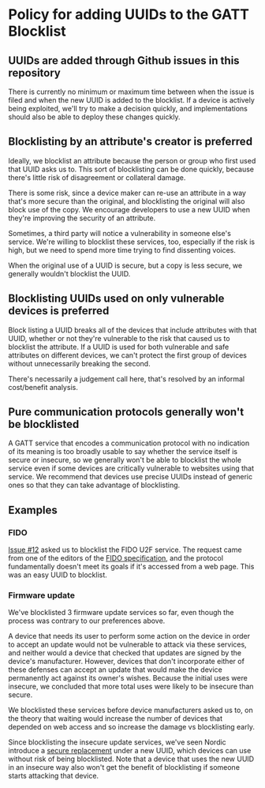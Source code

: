 # Policy for adding UUIDs to the GATT Blocklist

## UUIDs are added through Github issues in this repository

There is currently no minimum or maximum time between
when the issue is filed and when the new UUID is added to the blocklist.
If a device is actively being exploited, we'll try to make a decision quickly,
and implementations should also be able to deploy these changes quickly.

## Blocklisting by an attribute's creator is preferred

Ideally, we blocklist an attribute because the person or group who first used that UUID asks us to.
This sort of blocklisting can be done quickly, because there's little risk of disagreement
or collateral damage.

There is some risk,
since a device maker can re-use an attribute in a way that's
more secure than the original,
and blocklisting the original will also block use of the copy.
We encourage developers to use a new UUID
when they're improving the security of an attribute.

Sometimes, a third party will notice a vulnerability in someone else's service.
We're willing to blocklist these services, too, especially if the risk is high,
but we need to spend more time trying to find dissenting voices.

When the original use of a UUID is secure, but a copy is less secure,
we generally wouldn't blocklist the UUID.

## Blocklisting UUIDs used on only vulnerable devices is preferred

Block listing a UUID breaks all of the devices that include attributes with that UUID,
whether or not they're vulnerable to the risk that caused us to blocklist the attribute.
If a UUID is used for both vulnerable and safe attributes on different devices,
we can't protect the first group of devices without unnecessarily breaking the second.

There's necessarily a judgement call here,
that's resolved by an informal cost/benefit analysis.

## Pure communication protocols generally won't be blocklisted

A GATT service that encodes a communication protocol with no indication of its meaning
is too broadly usable to say whether the service itself is secure or insecure,
so we generally won't be able to blocklist the whole service
even if some devices are critically vulnerable to websites using that service.
We recommend that devices use precise UUIDs instead of generic ones
so that they can take advantage of blocklisting.

## Examples

### FIDO

[Issue #12](https://github.com/WebBluetoothCG/registries/issues/12)
asked us to blocklist the FIDO U2F service.
The request came from one of the editors of the
[FIDO specification](https://fidoalliance.org/specs/fido-u2f-bt-protocol-id-20150514.pdf),
and the protocol fundamentally doesn't meet its goals if it's accessed from a web page.
This was an easy UUID to blocklist.

### Firmware update

We've blocklisted 3 firmware update services so far,
even though the process was contrary to our preferences above.

A device that needs its user to perform some action on the device in order to accept an update
would not be vulnerable to attack via these services,
and neither would a device that checked
that updates are signed by the device's manufacturer.
However, devices that don't incorporate either of these defenses can accept an update
that would make the device permanently act against its owner's wishes.
Because the initial uses were insecure,
we concluded that more total uses were likely to be insecure than secure.

We blocklisted these services before device manufacturers asked us to,
on the theory that waiting would increase the number of devices that depended on web access
and so increase the damage vs blocklisting early.

Since blocklisting the insecure update services,
we've seen Nordic introduce a
[secure replacement](https://infocenter.nordicsemi.com/topic/com.nordic.infocenter.sdk5.v12.0.0/ble_sdk_app_dfu_bootloader.html)
under a new UUID,
which devices can use without risk of being blocklisted.
Note that a device that uses the new UUID in an insecure way
also won't get the benefit of blocklisting if someone starts attacking that device.
